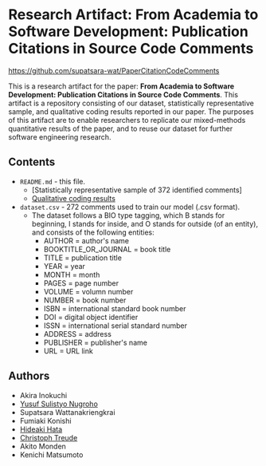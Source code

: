 # Research Artifact: From Academia to Software Development: Publication Citations in Source Code Comments

https://github.com/supatsara-wat/PaperCitationCodeComments

This is a research artifact for the paper: **From Academia to Software Development: Publication Citations in Source Code Comments**. This artifact is a repository consisting of our dataset, statistically representative sample, and qualitative coding results reported in our paper. The purposes of this artifact are to enable researchers to replicate our mixed-methods quantitative results of the paper, and to reuse our dataset for further software engineering research.

## Contents
* `README.md` - this file.
  * [Statistically representative sample of 372 identified comments]
  * [Qualitative coding results](https://docs.google.com/spreadsheets/d/e/2PACX-1vRtfzcI0u5p6aGJeHJrezJXz4r6V3jFGG6cypOHprYsAqzv23iXQ_b0IbEmbONvkVfj6yrWb0jDHcpE/pubhtml?gid=0&single=true)
* `dataset.csv` - 272 comments used to train our model (.csv format).
  * The dataset follows a BIO type tagging, which B stands for beginning, I stands for inside, and O stands for outside (of an entity), and consists of the following entities:
    * AUTHOR = author's name
    * BOOKTITLE_OR_JOURNAL = book title
    * TITLE = publication title
    * YEAR = year
    * MONTH = month
    * PAGES = page number
    * VOLUME = volumn number
    * NUMBER = book number
    * ISBN = international standard book number
    * DOI = digital object identifier
    * ISSN = international serial standard number
    * ADDRESS = address
    * PUBLISHER = publisher's name
    * URL = URL link
  
## Authors
- Akira Inokuchi
- [Yusuf Sulistyo Nugroho](https://yusufsn.github.io/)
- Supatsara Wattanakriengkrai
- Fumiaki Konishi
- [Hideaki Hata](https://hideakihata.github.io/)
- [Christoph Treude](http://ctreude.ca/)
- Akito Monden
- Kenichi Matsumoto
